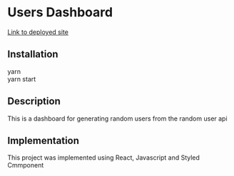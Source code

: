 
# Users Dashboard 
[Link to deployed site](https://random-api-dashboard.vercel.app/)

## Installation
yarn <br>
yarn  start
## Description
This is a dashboard for generating random users from the random user api

## Implementation
This project was implemented using React, Javascript and Styled Cmmponent
